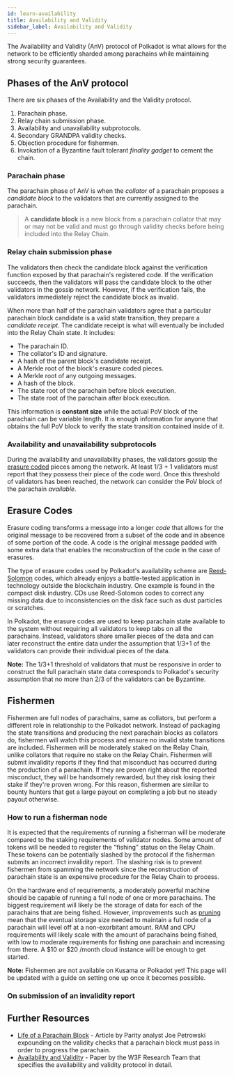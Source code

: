 ```yaml
---
id: learn-availability
title: Availability and Validity
sidebar_label: Availability and Validity
---
```


The Availability and Validity (AnV) protocol of Polkadot is what allows for the
network to be efficiently sharded among parachains while maintaining strong 
security guarantees.

## Phases of the AnV protocol

There are six phases of the Availability and the Validity protocol.

1. Parachain phase.
2. Relay chain submission phase.
3. Availability and unavailability subprotocols.
4. Secondary GRANDPA validity checks.
5. Objection procedure for fishermen.
6. Invokation of a Byzantine fault tolerant _finality gadget_ to cement the chain.

### Parachain phase

The parachain phase of AnV is when the _collator_ of a parachain proposes a 
_candidate block_ to the validators that are currently assigned to the parachain.

> A __candidate block__ is a new block from a parachain collator that may or
> may not be valid and must go through validity checks before being included
> into the Relay Chain.

### Relay chain submission phase

The validators then check the candidate block against the verification function
exposed by that parachain's registered code. If the verification succeeds, then
the validators will pass the candidate block to the other validators in the gossip
network. However, if the verification fails, the validators immediately reject
the candidate block as invalid.

When more than half of the parachain validators agree that a particular parachain
block candidate is a valid state transition, they prepare a _candidate receipt_.
The candidate receipt is what will eventually be included into the Relay Chain
state. It includes:

- The parachain ID.
- The collator's ID and signature.
- A hash of the parent block's candidate receipt.
- A Merkle root of the block's erasure coded pieces.
- A Merkle root of any outgoing messages.
- A hash of the block.
- The state root of the parachain before block execution.
- The state root of the parachain after block execution.

This information is __constant size__ while the actual PoV block of the parachain
can be variable length. It is enough information for anyone that obtains the full
PoV block to verify the state transition contained inside of it.

### Availability and unavailability subprotocols

During the availability and unavailability phases, the validators gossip the
[erasure coded](#erasure-codes) pieces among the network. At least 1/3 + 1
validators must report that they possess their piece of the code word. Once
this threshold of validators has been reached, the network can consider the PoV
block of the parachain _available_.

## Erasure Codes

Erasure coding transforms a message into a longer _code_ that allows for the
original message to be recovered from a subset of the code and in absence
of some portion of the code. A code is the original message padded with some
extra data that enables the reconstruction of the code in the case of erasures.

The type of erasure codes used by Polkadot's availability scheme are
[Reed-Solomon][reed solomon] codes, which already enjoys a battle-tested
application in technology outside the blockchain industry. One example is found
in the compact disk industry. CDs use Reed-Solomon codes to correct any missing
data due to inconsistencies on the disk face such as dust particles or scratches.

In Polkadot, the erasure codes are used to keep parachain state available to the
system without requiring all validators to keep tabs on all the parachains.
Instead, validators share smaller pieces of the data and can later reconstruct
the entire data under the assumption that 1/3+1 of the validators can provide
their individual pieces of the data.

**Note:** The 1/3+1 threshold of validators that must be responsive in order to
construct the full parachain state data corresponds to Polkadot's security
assumption that no more than 2/3 of the validators can be Byzantine. 

## Fishermen

Fishermen are full nodes of parachains, same as collators, but perform a different
role in relationship to the Polkadot network. Instead of packaging the state
transitions and producing the next parachain blocks as collators do, fishermen
will watch this process and ensure no invalid state transitions are included.
Fishermen will be moderately staked on the Relay Chain, unlike collators that 
require no stake on the Relay Chain. Fishermen will submit invalidity reports
if they find that misconduct has occurred during the production of a parachain.
If they are proven right about the reported misconduct, they will be handsomely
rewarded, but they risk losing their stake if they're proven wrong. For this
reason, fishermen are similar to bounty hunters that get a large payout on
completing a job but no steady payout otherwise.

### How to run a fisherman node

It is expected that the requirements of running a fisherman will be moderate
compared to the staking requirements of validator nodes. Some amount of tokens
will be needed to register the "fishing" status on the Relay Chain. These tokens
can be potentially slashed by the protocol if the fisherman submits an incorrect
invalidity report. The slashing risk is to prevent fishermen from spamming the
network since the reconstruction of parachain state is an expensive procedure
for the Relay Chain to process.

On the hardware end of requirements, a moderately powerful machine should be
capable of running a full node of one or more parachains. The biggest requirement
will likely be the storage of data for each of the parachains
that are being fished. However, improvements such as [pruning][pruning] mean
that the eventual storage size needed to maintain a full node of a parachain
will level off at a non-exorbitant amount. RAM and CPU requirements will likely
scale with the amount of parachains being fished, with low to moderate requirements
for fishing one parachain and increasing from there. A $10 or $20 /month cloud
instance will be enough to get started.

**Note:** Fishermen are not available on Kusama or Polkadot yet! This page will
be updated with a guide on setting one up once it becomes possible.

### On submission of an invalidity report


## Further Resources

- [Life of a Parachain Block][life of] - Article by Parity analyst Joe Petrowski
  expounding on the validity checks that a parachain block must pass in order to
  progress the parachain.
- [Availability and Validity][anv paper] - Paper by the W3F Research Team that
  specifies the availability and validity protocol in detail.

[reed solomon]: https://en.wikipedia.org/wiki/Reed%E2%80%93Solomon_error_correction
[pruning]: https://example.org
[life of]: https://polkadot.network/the-path-of-a-parachain-block/
[anv paper]: https://github.com/w3f/research/tree/85cd4adfccb7d435f21cd9fd249cd1b7f5167537/docs/papers/AnV
